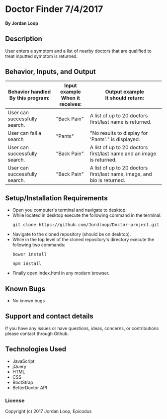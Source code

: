 # Doctor Finder 7/4/2017


#### **By Jordan Loop**

## Description

User enters a symptom and a list of nearby doctors that are qualified to treat inputted symptom is returned.

## Behavior, Inputs, and Output

| Behavior handled<br>By this program: | Input example<br>When it receives: | Output example<br>It should return:                                     |
|--------------------------------------|------------------------------------|-------------------------------------------------------------------------|
| User can successfully search.        | "Back Pain"                        | A list of up to 20 doctors first/last name is returned.                 |
| User can fail a search               | "Pants"                            | "No results to display for 'Pants'." is displayed.                      |
| User can successfully search.        | "Back Pain"                        | A list of up to 20 doctors first/last name and an image is returned.    |
| User can successfully search.        | "Back Pain"                        | A list of up to 20 doctors first/last name, image, and bio is returned. |

## Setup/Installation Requirements

* Open you computer's terminal and navigate to desktop.
* While located in desktop execute the following command in the terminal:
  <pre>git clone https://github.com/Jordloop/Doctor-project.git</pre>
* Navigate to the cloned repository (should be on desktop).
* While in the top level of the cloned repository's directory execute the following two commands:
  <pre>bower install</pre>
  <pre>npm install</pre>
* Finally open index.html in any modern browser.


## Known Bugs

* No known bugs

## Support and contact details

If you have any issues or have questions, ideas, concerns, or contributions please contact through Github.

## Technologies Used

* JavaScript
* jQuery
* HTML
* CSS
* BootStrap
* BetterDoctor API


### License
Copyright (c) 2017 Jordan Loop, Epicodus
